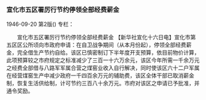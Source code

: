 ### 宣化市五区署厉行节约停领全部经费薪金

1946-09-20
第2版()
专栏：

　　宣化市五区署厉行节约停领全部经费薪金
    【新华社宣化十六日电】宣化市第五区区公所顷向市政府申请：在自卫战争期间（从本月份起），停领全部经费薪金，完全借生产节约自给。该区已慎密制订下半年度开支预算，依目前物价计算，此项预算较之市府规定之标准减少了三百一十六万余元，该区今年所需一千余万元之经费全部借与八路军军属合营之煤窑业收入自行解决，同时使该区六十二户军属在经营煤窑生产中减少政府一千四百余万元的辅助费，该区全体干部已取消薪金制，恢复生活供给制，计可节约三百八十余万元。市府对该区之申请已予批准，并通令奖励。
